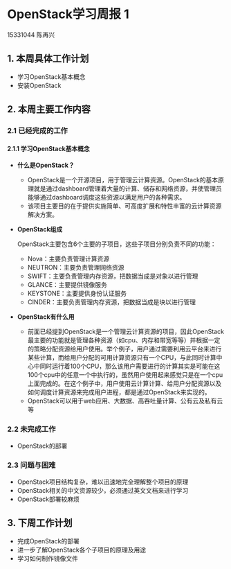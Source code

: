 # OpenStack学习周报 1
15331044 陈再兴
## 1. 本周具体工作计划
- 学习OpenStack基本概念
- 安装OpenStack
## 2. 本周主要工作内容
### 2.1 已经完成的工作
#### 2.1.1 学习OpenStack基本概念
- **什么是OpenStack？**
	- OpenStack是一个开源项目，用于管理云计算资源。OpenStack的基本原理就是通过dashboard管理着大量的计算、储存和网络资源，并使管理员能够通过dashboard调度这些资源以满足用户的各种需求。
	- 该项目主要目的在于提供实施简单、可高度扩展和特性丰富的云计算资源解决方案。
- **OpenStack组成**
	
	OpenStack主要包含6个主要的子项目，这些子项目分别负责不同的功能：
	- Nova：主要负责管理计算资源
	- NEUTRON：主要负责管理网络资源
	- SWIFT：主要负责管理内存资源，把数据当成是对象以进行管理
	- GLANCE：主要提供镜像服务
	- KEYSTONE：主要提供身份认证服务
	- CINDER：主要负责管理内存资源，把数据当成是块以进行管理

- **OpenStack有什么用**
	- 前面已经提到OpenStack是一个管理云计算资源的项目，因此OpenStack最主要的功能就是管理各种资源（如cpu、内存和带宽等等）并根据一定的策略分配资源给用户使用。举个例子，用户通过需要利用云平台来进行某些计算，而给用户分配的可用计算资源只有一个CPU，与此同时计算中心中同时运行着100个CPU，那么该用户需要进行的计算其实是可能在这100个cpu中的任意一个中执行的，虽然用户使用起来感觉只是在一个cpu上面完成的。在这个例子中，用户使用云计算计算、给用户分配资源以及如何调度计算资源来完成用户进程，都是通过OpenStack来实现的。
	- OpenStack可以用于web应用、大数据、高吞吐量计算、公有云及私有云等
### 2.2 未完成工作
- OpenStack的部署
### 2.3 问题与困难
- OpenStack项目结构复杂，难以迅速地完全理解整个项目的原理
- OpenStack相关的中文资源较少，必须通过英文文档来进行学习
- OpenStack部署较麻烦 
## 3. 下周工作计划
- 完成OpenStack的部署
- 进一步了解OpenStack各个子项目的原理及用途
- 学习如何制作镜像文件